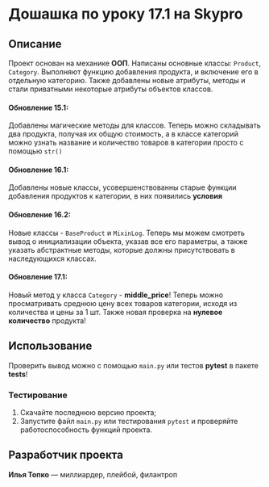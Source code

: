 # Дошашка по уроку 17.1 на Skypro
## Описание
Проект основан на механике **ООП**. Написаны основные классы: `Product`, `Category`. Выполняют функцию добавления
продукта, и включение его в отдельную категорию. Также добавлены новые атрибуты, методы и стали приватными некоторые
атрибуты объектов классов.

#### Обновление 15.1:
Добавлены магические методы для классов. Теперь можно складывать два продукта, получая их общую стоимость, а в 
классе категорий можно узнать название и количество товаров в категории просто с помощью `str()`

#### Обновление 16.1:
Добавлены новые классы, усовершенствованны старые функции добавления продуктов к категории, в них появились **условия**

#### Обновление 16.2:
Новые классы - `BaseProduct` и `MixinLog`. Теперь мы можем смотреть вывод о инициализации объекта, указав все 
его параметры, а также указать абстрактные методы, которые должны присутствовать в наследующихся классах.

#### Обновление 17.1:
Новый метод у класса `Category` - **middle_price**! Теперь можно просматривать среднюю цену всех товаров категории,
исходя из количества и цены за 1 шт. Также новая проверка на **нулевое количество** продукта!

## Использование
Проверить вывод можно с помощью `main.py` или тестов **pytest** в пакете **tests**!

### Тестирование
1. Скачайте последнюю версию проекта;
2. Запустите файл `main.py` или тестирования `pytest` и проверяйте работоспособность функций проекта.

## Разработчик проекта
**Илья Топко** — миллиардер, плейбой, филантроп